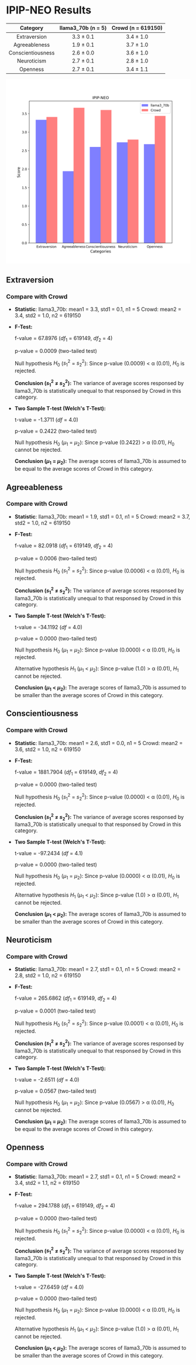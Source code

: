 # IPIP-NEO Results

| Category | llama3_70b (n = 5) | Crowd (n = 619150) |
| :---: | :---: | :---: |
| Extraversion | 3.3 $\pm$ 0.1 | 3.4 $\pm$ 1.0 | 
| Agreeableness | 1.9 $\pm$ 0.1 | 3.7 $\pm$ 1.0 | 
| Conscientiousness | 2.6 $\pm$ 0.0 | 3.6 $\pm$ 1.0 | 
| Neuroticism | 2.7 $\pm$ 0.1 | 2.8 $\pm$ 1.0 | 
| Openness | 2.7 $\pm$ 0.1 | 3.4 $\pm$ 1.1 | 


![Bar Chart](figures/70b_prompt_chat_dpo_xxx1x-IPIP-NEO.png "Bar Chart of llama3_70b on IPIP-NEO")

## Extraversion
### Compare with Crowd

- **Statistic**:
llama3_70b:	mean1 = 3.3,	std1 = 0.1,	n1 = 5
Crowd:	mean2 = 3.4,	std2 = 1.0,	n2 = 619150

- **F-Test:**

	f-value = 67.8976	($df_1$ = 619149, $df_2$ = 4)

	p-value = 0.0009	(two-tailed test)

	Null hypothesis $H_0$ ($s_1^2$ = $s_2^2$): 	Since p-value (0.0009) < α (0.01), $H_0$ is rejected.

	**Conclusion ($s_1^2$ ≠ $s_2^2$):** The variance of average scores responsed by llama3_70b is statistically unequal to that responsed by Crowd in this category.

- **Two Sample T-test (Welch's T-Test):**

	t-value = -1.3711	($df$ = 4.0)

	p-value = 0.2422	(two-tailed test)

	Null hypothesis $H_0$ ($µ_1$ = $µ_2$): 	Since p-value (0.2422) > α (0.01), $H_0$ cannot be rejected.

	**Conclusion ($µ_1$ = $µ_2$):** The average scores of llama3_70b is assumed to be equal to the average scores of Crowd in this category.

## Agreeableness
### Compare with Crowd

- **Statistic**:
llama3_70b:	mean1 = 1.9,	std1 = 0.1,	n1 = 5
Crowd:	mean2 = 3.7,	std2 = 1.0,	n2 = 619150

- **F-Test:**

	f-value = 82.0918	($df_1$ = 619149, $df_2$ = 4)

	p-value = 0.0006	(two-tailed test)

	Null hypothesis $H_0$ ($s_1^2$ = $s_2^2$): 	Since p-value (0.0006) < α (0.01), $H_0$ is rejected.

	**Conclusion ($s_1^2$ ≠ $s_2^2$):** The variance of average scores responsed by llama3_70b is statistically unequal to that responsed by Crowd in this category.

- **Two Sample T-test (Welch's T-Test):**

	t-value = -34.1192	($df$ = 4.0)

	p-value = 0.0000	(two-tailed test)

	Null hypothesis $H_0$ ($µ_1$ = $µ_2$): Since p-value (0.0000) < α (0.01), $H_0$ is rejected.

	Alternative hypothesis $H_1$ ($µ_1$ < $µ_2$): 	Since p-value (1.0) > α (0.01), $H_1$ cannot be rejected.

	**Conclusion ($µ_1$ < $µ_2$):** The average scores of llama3_70b is assumed to be smaller than the average scores of Crowd in this category.

## Conscientiousness
### Compare with Crowd

- **Statistic**:
llama3_70b:	mean1 = 2.6,	std1 = 0.0,	n1 = 5
Crowd:	mean2 = 3.6,	std2 = 1.0,	n2 = 619150

- **F-Test:**

	f-value = 1881.7904	($df_1$ = 619149, $df_2$ = 4)

	p-value = 0.0000	(two-tailed test)

	Null hypothesis $H_0$ ($s_1^2$ = $s_2^2$): 	Since p-value (0.0000) < α (0.01), $H_0$ is rejected.

	**Conclusion ($s_1^2$ ≠ $s_2^2$):** The variance of average scores responsed by llama3_70b is statistically unequal to that responsed by Crowd in this category.

- **Two Sample T-test (Welch's T-Test):**

	t-value = -97.2434	($df$ = 4.1)

	p-value = 0.0000	(two-tailed test)

	Null hypothesis $H_0$ ($µ_1$ = $µ_2$): Since p-value (0.0000) < α (0.01), $H_0$ is rejected.

	Alternative hypothesis $H_1$ ($µ_1$ < $µ_2$): 	Since p-value (1.0) > α (0.01), $H_1$ cannot be rejected.

	**Conclusion ($µ_1$ < $µ_2$):** The average scores of llama3_70b is assumed to be smaller than the average scores of Crowd in this category.

## Neuroticism
### Compare with Crowd

- **Statistic**:
llama3_70b:	mean1 = 2.7,	std1 = 0.1,	n1 = 5
Crowd:	mean2 = 2.8,	std2 = 1.0,	n2 = 619150

- **F-Test:**

	f-value = 265.6862	($df_1$ = 619149, $df_2$ = 4)

	p-value = 0.0001	(two-tailed test)

	Null hypothesis $H_0$ ($s_1^2$ = $s_2^2$): 	Since p-value (0.0001) < α (0.01), $H_0$ is rejected.

	**Conclusion ($s_1^2$ ≠ $s_2^2$):** The variance of average scores responsed by llama3_70b is statistically unequal to that responsed by Crowd in this category.

- **Two Sample T-test (Welch's T-Test):**

	t-value = -2.6511	($df$ = 4.0)

	p-value = 0.0567	(two-tailed test)

	Null hypothesis $H_0$ ($µ_1$ = $µ_2$): 	Since p-value (0.0567) > α (0.01), $H_0$ cannot be rejected.

	**Conclusion ($µ_1$ = $µ_2$):** The average scores of llama3_70b is assumed to be equal to the average scores of Crowd in this category.

## Openness
### Compare with Crowd

- **Statistic**:
llama3_70b:	mean1 = 2.7,	std1 = 0.1,	n1 = 5
Crowd:	mean2 = 3.4,	std2 = 1.1,	n2 = 619150

- **F-Test:**

	f-value = 294.1788	($df_1$ = 619149, $df_2$ = 4)

	p-value = 0.0000	(two-tailed test)

	Null hypothesis $H_0$ ($s_1^2$ = $s_2^2$): 	Since p-value (0.0000) < α (0.01), $H_0$ is rejected.

	**Conclusion ($s_1^2$ ≠ $s_2^2$):** The variance of average scores responsed by llama3_70b is statistically unequal to that responsed by Crowd in this category.

- **Two Sample T-test (Welch's T-Test):**

	t-value = -27.6459	($df$ = 4.0)

	p-value = 0.0000	(two-tailed test)

	Null hypothesis $H_0$ ($µ_1$ = $µ_2$): Since p-value (0.0000) < α (0.01), $H_0$ is rejected.

	Alternative hypothesis $H_1$ ($µ_1$ < $µ_2$): 	Since p-value (1.0) > α (0.01), $H_1$ cannot be rejected.

	**Conclusion ($µ_1$ < $µ_2$):** The average scores of llama3_70b is assumed to be smaller than the average scores of Crowd in this category.


